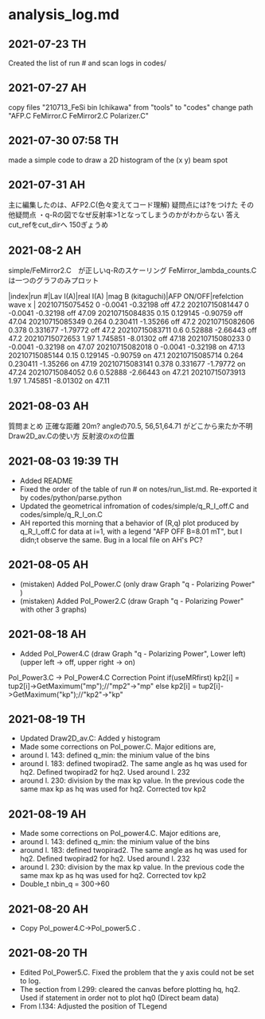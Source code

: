 # analysis_log.md

## 2021-07-23 TH
Created the list of run # and scan logs in codes/

## 2021-07-27 AH
copy files "210713_FeSi  bin  Ichikawa" from "tools" to "codes"
change path "AFP.C  FeMirror.C  FeMirror2.C  Polarizer.C" 

## 2021-07-30 07:58 TH
made a simple code to draw a 2D histogram of the (x y) beam spot 

## 2021-07-31  AH
主に編集したのは、AFP2.C(色々変えてコード理解)
疑問点には?をつけた
その他疑問点
・q-Rの図でなぜ反射率>1となってしまうのかがわからない
答え　cut_refをcut_dirへ 150ぎょうめ

## 2021-08-2  AH
simple/FeMirror2.C　が正しいq-Rのスケーリング
FeMirror_lambda_counts.C　は一つのグラフのみプロット



|index|run #|Lav I(A)|real I(A) |mag B (kitaguchi)|AFP ON/OFF|refelction wave x |
20210715075452 	0	-0.0041	-0.32198	off	47.2
20210715081447 	0	-0.0041	-0.32198	off	47.09
20210715084835 	0.15	0.129145	-0.90759	off	47.04
20210715085349 	0.264	0.230411	-1.35266	off	47.2
20210715082606 	0.378	0.331677	-1.79772	off	47.2
20210715083711 	0.6	0.52888	-2.66443	off	47.2
20210715072653 	1.97	1.745851	-8.01302	off	47.18
20210715080233 	0	-0.0041	-0.32198	on	47.07
20210715082018 	0	-0.0041	-0.32198	on	47.13
20210715085144 	0.15	0.129145	-0.90759	on	47.1
20210715085714 	0.264	0.230411	-1.35266	on	47.19
20210715083141 	0.378	0.331677	-1.79772	on	47.24
20210715084052 	0.6	0.52888	-2.66443	on	47.21
20210715073913 	1.97	1.745851	-8.01302	on	47.11


## 2021-08-03  AH
質問まとめ
正確な距離 20m?
angleの70.5, 56,51,64.71 がどこから来たか不明
Draw2D_av.Cの使い方
反射波のxの位置

## 2021-08-03 19:39 TH
- Added README
- Fixed the order of the table of run # on notes/run_list.md. Re-exported it by codes/python/parse.python
- Updated the geometrical infromation of codes/simple/q_R_I_off.C and codes/simple/q_R_I_on.C
- AH reported this morning that a behavior of (R,q) plot produced by q_R_I_off.C for data at i=1, with a legend "AFP OFF B=8.01 mT", but I didn;t observe the same. Bug in a local file on AH's PC?

## 2021-08-05  AH
- (mistaken) Added Pol_Power.C (only draw Graph "q - Polarizing Power" )
- (mistaken) Added Pol_Power2.C (draw Graph "q - Polarizing Power" with other 3 graphs)

## 2021-08-18  AH
- Added Pol_Power4.C (draw Graph "q - Polarizing Power", Lower left)
(upper left -> off, upper right -> on)

Pol_Power3.C -> Pol_Power4.C Correction Point
if(useMRfirst) kp2[i] = tup2[i]->GetMaximum("mp");//"mp2"->"mp"
    else kp2[i] = tup2[i]->GetMaximum("kp");//"kp2"->"kp"

## 2021-08-19 TH
- Updated Draw2D_av.C: Added y histogram
- Made some corrections on Pol_power.C. Major editions are,
 - around l. 143: defined q_min: the minium value of the bins
 - around l. 183: defined twopirad2. The same angle as hq was used for hq2. Defined twopirad2 for hq2. Used around l. 232
 - around l. 230: division by the max kp value. In the previous code the same max kp as hq was used for hq2. Corrected tov kp2

## 2021-08-19  AH
- Made some corrections on Pol_power4.C. Major editions are,
 - around l. 143: defined q_min: the minium value of the bins
 - around l. 183: defined twopirad2. The same angle as hq was used for hq2. 
 Defined twopirad2 for hq2. Used around l. 232
 - around l. 230: division by the max kp value. In the previous code the same max kp as hq was used for hq2. Corrected tov kp2
 - Double_t nbin_q  = 300->60

 ## 2021-08-20  AH
 - Copy Pol_power4.C->Pol_power5.C . 

## 2021-08-20 TH
- Edited Pol_Power5.C. Fixed the problem that the y axis could not be set to log. 
 - The section from l.299: cleared the canvas before plotting hq, hq2. Used if statement in order not to plot hq0 (Direct beam data)
 - From l.134: Adjusted the position of TLegend 